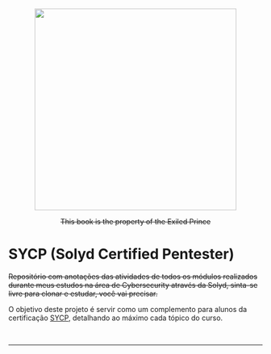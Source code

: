 <br>
<p align="center">
  <a href="https://ant.design">
    <img width="400" src="assets/header.avif">
  </a>
</p>

<p align="center"><del>This book is the property of the Exiled Prince</p>

# SYCP (Solyd Certified Pentester)
<p><del>Repositório com anotações das atividades de todos os módulos realizados durante meus estudos na área de Cybersecurity através da Solyd, sinta-se livre para clonar e estudar, você vai precisar.</p>

O objetivo deste projeto é servir como um complemento para alunos da certificação [SYCP](https://solyd.com.br/cursos/pentest-do-zero-ao-profissional-v2024/), detalhando ao máximo cada tópico do curso.

<br/>

---
